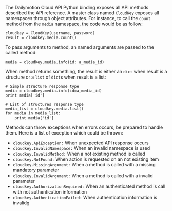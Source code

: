 The Dailymotion Cloud API Python binding exposes all API methods described the API reference. A
master class named `CloudKey` exposes all namespaces through object attributes. For
instance, to call the `count` method from the `media` namespace, the code
would be as follow:

    cloudkey = CloudKey(username, password)
    result = cloudkey.media.count()

To pass arguments to method, an named arguments are passed to the called method:

    media = cloudkey.media.info(id: a_media_id)

When method returns something, the result is either an `dict` when result is
a structure or a `list` of `dict`s when result is a list:

    # Simple structure response type
    media = cloudkey.media.info(id=a_media_id)
    print media['id']

    # List of structures response type
    media_list = cloudkey.media.list()
    for media in media_list:
        print media['id']

Methods can throw exceptions when errors occurs, be prepared to handle them. Here is a list of
exception which could be thrown:

- `cloudkey.ApiException:` When unexpected API response occurs
- `cloudkey.InvalidNamespace:` When an invalid namespace is used
- `cloudkey.InvalidMethod:` When a not existing method is called
- `cloudkey.NotFound:` When action is requested on an not existing item
- `cloudkey.MissingArgument:` When a method is called with a missing mandatory parameter
- `cloudkey.InvalidArgument:` When a method is called with a invalid parameter
- `cloudkey.AuthorizationRequired:` When an authenticated method is call with not authentication information
- `cloudkey.AuthenticationFailed:` When authentication information is invalidg
